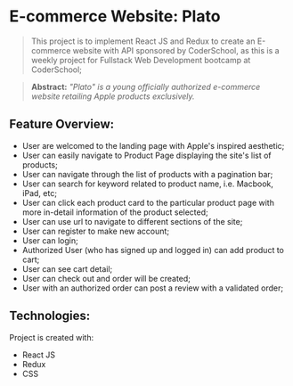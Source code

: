 # E-commerce Website: Plato

> This project is to implement React JS and Redux to create an E-commerce website with API sponsored by CoderSchool, as this is a weekly project for Fullstack Web Development bootcamp at CoderSchool;

>
><strong>Abstract:</strong><em> "Plato" is a young officially authorized e-commerce website retailing Apple products exclusively.</em>

## Feature Overview:
- User are welcomed to the landing page with Apple's inspired aesthetic; 
- User can easily navigate to Product Page displaying the site's list of products; 
- User can navigate through the list of products with a pagination bar; 
- User can search for keyword related to product name, i.e. Macbook, iPad, etc;
- User can click each product card to the particular product page with more in-detail information of the product selected;
- User can use url to navigate to different sections of the site;
- User can register to make new account;
- User can login;
- Authorized User (who has signed up and logged in) can add product to cart;
- User can see cart detail;
- User can check out and order will be created;
- User with an authorized order can post a review with a validated order;

## Technologies:
Project is created with: 
* React JS
* Redux
* CSS
